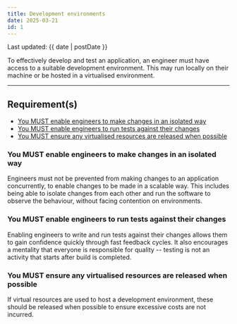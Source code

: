 ```yaml
---
title: Development environments
date: 2025-03-21
id: 1
---
```


<p class="govuk-body-s">
Last updated: {{ date | postDate }}
</p>

<p class="govuk-body-l">
To effectively develop and test an application, an engineer must have access to a suitable development environment. This may run locally on their machine or be hosted in a virtualised environment.
</p>

<hr class="govuk-section-break--l govuk-section-break--visible">

## Requirement(s)
- [You MUST enable engineers to make changes in an isolated way](#you-must-enable-engineers-to-make-changes-in-an-isolated-way)
- [You MUST enable engineers to run tests against their changes](#you-must-enable-engineers-to-run-tests-against-their-changes)
- [You MUST ensure any virtualised resources are released when possible](#you-must-ensure-any-virtualised-resources-are-released-when-possible)

### You MUST enable engineers to make changes in an isolated way

Engineers must not be prevented from making changes to an application concurrently, to enable changes to be made in a scalable way. This includes being able to isolate changes from each other and run the software to observe the behaviour, without facing contention on environments.

### You MUST enable engineers to run tests against their changes

Enabling engineers to write and run tests against their changes allows them to gain confidence quickly through fast feedback cycles. It also encourages a mentality that everyone is responsible for quality -- testing is not an activity that starts after build is completed. 

### You MUST ensure any virtualised resources are released when possible

If virtual resources are used to host a development environment, these should be released when possible to ensure excessive costs are not incurred.
